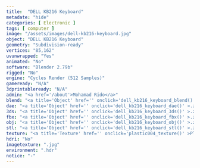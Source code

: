 ```yaml
---
title:  "DELL KB216 Keyboard"
metadate: "hide"
categories: [ Electronic ]
tags: [ computer ]
image: "/assets/images/dell-kb216-keyboard.jpg"
object: "DELL KB216 Keyboard"
geometry: "Subdivision-ready"
vertices: "85,162"
uvunwrapped: "Yes"
animated: "No"
software: "Blender 2.79b"
rigged: "No"
engine: "Cycles Render (512 Samples)"
gameready: "N/A"
3dprintableready: "N/A"
admin: "<a href='/about'>Mohamad Rido</a>"
blend: "<a title='Object' href='' onclick='dell_kb216_keyboard_blend()' >.zip 19.8 MB</a>"
dae: "<a title='Object' href='' onclick='dell_kb216_keyboard_dae()' >.zip 12.0 MB</a>"
3ds: "<a title='Object' href='' onclick='dell_kb216_keyboard_3ds()' >.zip 13.0 MB</a>"
fbx: "<a title='Object' href='' onclick='dell_kb216_keyboard_fbx()' >.zip 16.3 MB</a>"
obj: "<a title='Object' href='' onclick='dell_kb216_keyboard_obj()' >.zip 13.0 MB</a>"
stl: "<a title='Object' href='' onclick='dell_kb216_keyboard_stl()' >.zip 19.9 MB</a>"
texture: "<a title='Texture' href='' onclick='plastic004_texture()' >Plastic004</a>"
hdri: "No"
imagetexture: ".jpg"
environment: ".hdr"
notice: "-"
---
```


